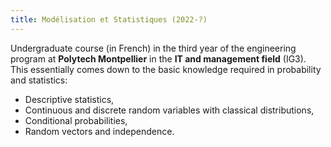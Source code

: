 ```yaml
---
title: Modélisation et Statistiques (2022-?)
---
```


Undergraduate course (in French) in the third year of the engineering program at **Polytech Montpellier** in the **IT and management field** (IG3).
This essentially comes down to the basic knowledge required in probability and statistics:
- Descriptive statistics,
- Continuous and discrete random variables with classical distributions,
- Conditional probabilities,
- Random vectors and independence.
